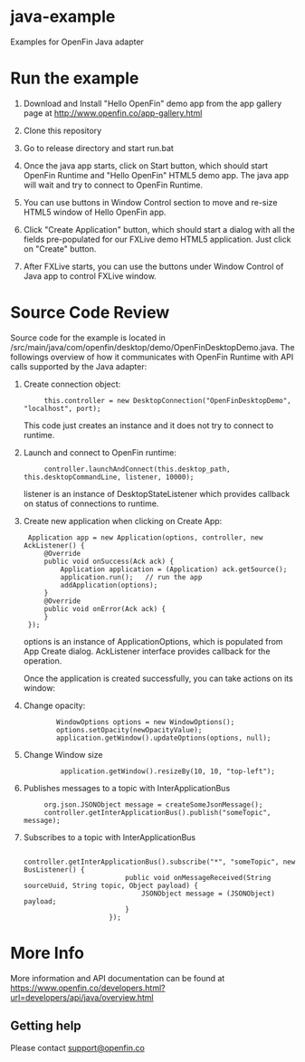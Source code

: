 # java-example
Examples for OpenFin Java adapter

# Run the example

1. Download and Install "Hello OpenFin" demo app from the app gallery page at http://www.openfin.co/app-gallery.html

2. Clone this repository

3. Go to release directory and start run.bat

5. Once the java app starts, click on Start button, which should start OpenFin Runtime and "Hello OpenFin" HTML5 demo app.  The java app will wait and try to connect to OpenFin Runtime.

6. You can use buttons in Window Control section to move and re-size HTML5 window of Hello OpenFin app.

7. Click "Create Application" button, which should start a dialog with all the fields pre-populated for our FXLive demo HTML5 application.  Just click on "Create" button.

7. After FXLive starts, you can use the buttons under Window Control of Java app to control FXLive window.

# Source Code Review

Source code for the example is located in /src/main/java/com/openfin/desktop/demo/OpenFinDesktopDemo.java.  The followings overview of how it communicates with OpenFin Runtime with API calls supported by the Java adapter:

1. Create connection object:

            this.controller = new DesktopConnection("OpenFinDesktopDemo", "localhost", port);

    This code just creates an instance and it does not try to connect to runtime.

2. Launch and connect to OpenFin runtime:

            controller.launchAndConnect(this.desktop_path, this.desktopCommandLine, listener, 10000);

   listener is an instance of DesktopStateListener which provides callback on status of connections to runtime.

3. Create new application when clicking on Create App:

        Application app = new Application(options, controller, new AckListener() {
            @Override
            public void onSuccess(Ack ack) {
                Application application = (Application) ack.getSource();
                application.run();   // run the app
                addApplication(options);
            }
            @Override
            public void onError(Ack ack) {
            }
        });

   options is an instance of ApplicationOptions, which is populated from App Create dialog.  AckListener interface provides callback for the operation.

   Once the application is created successfully, you can take actions on its window:

4.  Change opacity:

                WindowOptions options = new WindowOptions();
                options.setOpacity(newOpacityValue);
                application.getWindow().updateOptions(options, null);

5. Change Window size

                application.getWindow().resizeBy(10, 10, "top-left");


6. Publishes messages to a topic with InterApplicationBus

            org.json.JSONObject message = createSomeJsonMessage();
            controller.getInterApplicationBus().publish("someTopic", message);

7. Subscribes to a topic with InterApplicationBus

                            controller.getInterApplicationBus().subscribe("*", "someTopic", new BusListener() {
                                public void onMessageReceived(String sourceUuid, String topic, Object payload) {
                                    JSONObject message = (JSONObject) payload;
                                }
                            });

# More Info

More information and API documentation can be found at https://www.openfin.co/developers.html?url=developers/api/java/overview.html

## Getting help

Please contact support@openfin.co